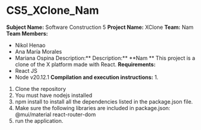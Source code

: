 # CS5_XClone_Nam
**Subject Name:** Software Construction 5
**Project Name:** XClone
**Team:** Nam
**Team Members:**
* Nikol Henao
* Ana María Morales
* Mariana Ospina
Description:** Description:** **Nam **
This project is a clone of the X platform made with React.
**Requirements:**
* React JS
* Node v20.12.1
**Compilation and execution instructions:** 1.
1. Clone the repository
2. You must have nodejs installed
3. npm install to install all the dependencies listed in the package.json file.
4. Make sure the following libraries are included in package.json:
    @mui/material
    react-router-dom
5. run the application.

